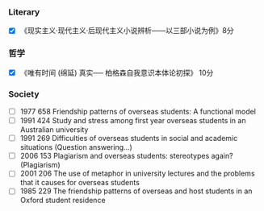 ### Literary

- [X] 《现实主义·现代主义·后现代主义小说辨析——以三部小说为例》8分

### 哲学

- [X] 《唯有时间 (绵延) 真实── 柏格森自我意识本体论初探》 10分

### Society

- [ ] 1977 658 Friendship patterns of overseas students: A functional model
- [ ] 1991 424 Study and stress among first year overseas students in an Australian university
- [ ] 1991 269 Difficulties of overseas students in social and academic situations (Question answering...)
- [ ] 2006 153 Plagiarism and overseas students: stereotypes again? (Plagiarism)
- [ ] 2001 206 The use of metaphor in university lectures and the problems that it causes for overseas students
- [ ] 1985 229 The friendship patterns of overseas and host students in an Oxford student residence
